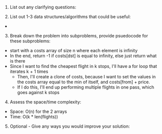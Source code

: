 1. List out any clarifying questions:


2. List out 1-3 data structures/algorithms that could be useful:
- 

3. Break down the problem into subproblems, provide psuedocode for these subproblems:
- start with a costs array of size n where each element is infinity
- In the end, return -1 if costs[dst] is equal to infinity, else just return what is there
- Since I want to find the cheapest flight in k stops, I'll have a for loop that iterates k + 1 times
    - Then, I'll create a clone of costs, because I want to set the values in the costs array equal to the min of itself, and costs[from] + price. 
    - If I do this, I'll end up performing multiple flights in one pass, which goes against k stops

4. Assess the space/time complexity:
- Space: O(n) for the 2 arrays
- Time: O(k * len(flights))

5. Optional - Give any ways you would improve your solution: